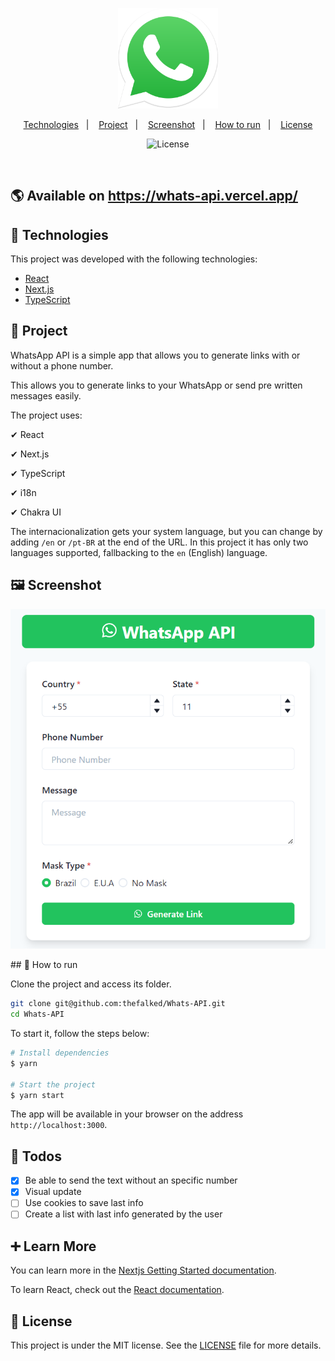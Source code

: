 <p align="center">
  <img alt="WhatsApp API" src=".github/whatsapp-logo.svg" width="160px">
</p>

<p align="center">
  <a href="#-technologies">Technologies</a>&nbsp;&nbsp;&nbsp;|&nbsp;&nbsp;&nbsp;
  <a href="#-project">Project</a>&nbsp;&nbsp;&nbsp;|&nbsp;&nbsp;&nbsp;
  <a href="#-screenshot">Screenshot</a>&nbsp;&nbsp;&nbsp;|&nbsp;&nbsp;&nbsp;
  <a href="#-how-to-run">How to run</a>&nbsp;&nbsp;&nbsp;|&nbsp;&nbsp;&nbsp;
  <a href="#-license">License</a>
</p>

<p align="center">
  <img  src="https://img.shields.io/static/v1?label=license&message=MIT&color=8257E5&labelColor=000000" alt="License">
</p>

<br>

## 🌎 Available on <https://whats-api.vercel.app/>

## 🧪 Technologies

This project was developed with the following technologies:

- [React](https://reactjs.org)
- [Next.js](https://nextjs.org/)
- [TypeScript](https://www.typescriptlang.org/)

## 🍺 Project

WhatsApp API is a simple app that allows you to generate links with or without a phone number.

This allows you to generate links to your WhatsApp or send pre written messages easily.

The project uses:

✔ React

✔ Next.js

✔ TypeScript

✔ i18n

✔ Chakra UI

The internacionalization gets your system language, but you can change by adding `/en` or `/pt-BR` at the end of the URL. In this project it has only two languages supported, fallbacking to the `en` (English) language.

## 🖼 Screenshot

<p align="center">
  <img  src=".github/screenshot.png" alt="screenshot of WhatsApp API app">   
</p>
## 🚀 How to run

Clone the project and access its folder.

```bash
git clone git@github.com:thefalked/Whats-API.git
cd Whats-API
```

To start it, follow the steps below:

```bash
# Install dependencies
$ yarn

# Start the project
$ yarn start
```

The app will be available in your browser on the address `http://localhost:3000`.

## 📝 Todos

- [x] Be able to send the text without an specific number
- [x] Visual update
- [ ] Use cookies to save last info
- [ ] Create a list with last info generated by the user

## ➕ Learn More

You can learn more in the [Nextjs Getting Started documentation](https://nextjs.org/docs/getting-started).

To learn React, check out the [React documentation](https://reactjs.org/).

## 📝 License

This project is under the MIT license. See the [LICENSE](LICENSE) file for more details.
